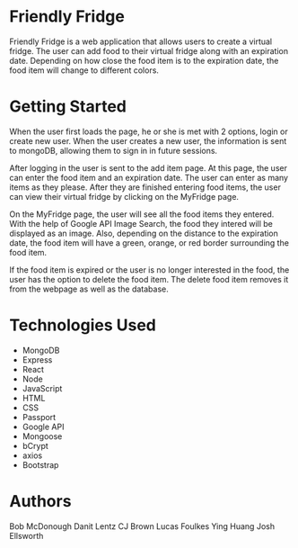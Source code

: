 # Friendly Fridge

Friendly Fridge is a web application that allows users to create a virtual fridge. The user can add food to their virtual fridge along with an expiration date. Depending on how close the food item is to the expiration date, the food item will change to different colors.

# Getting Started

When the user first loads the page, he or she is met with 2 options, login or create new user. When the user creates a new user, the information is sent to mongoDB, allowing them to sign in in future sessions.

After logging in the user is sent to the add item page. At this page, the user can enter the food item and an expiration date. The user can enter as many items as they please. After they are finished entering food items, the user can view their virtual fridge by clicking on the MyFridge page. 

On the MyFridge page, the user will see all the food items they entered. With the help of Google API Image Search, the food they intered will be displayed as an image. Also, depending on the distance to the expiration date, the food item will have a green, orange, or red border surrounding the food item.

If the food item is expired or the user is no longer interested in the food, the user has the option to delete the food item. The delete food item removes it from the webpage as well as the database.


# Technologies Used

* MongoDB
* Express
* React
* Node
* JavaScript
* HTML
* CSS
* Passport
* Google API
* Mongoose
* bCrypt
* axios
* Bootstrap

# Authors

Bob McDonough
Danit Lentz
CJ Brown
Lucas Foulkes
Ying Huang
Josh Ellsworth



